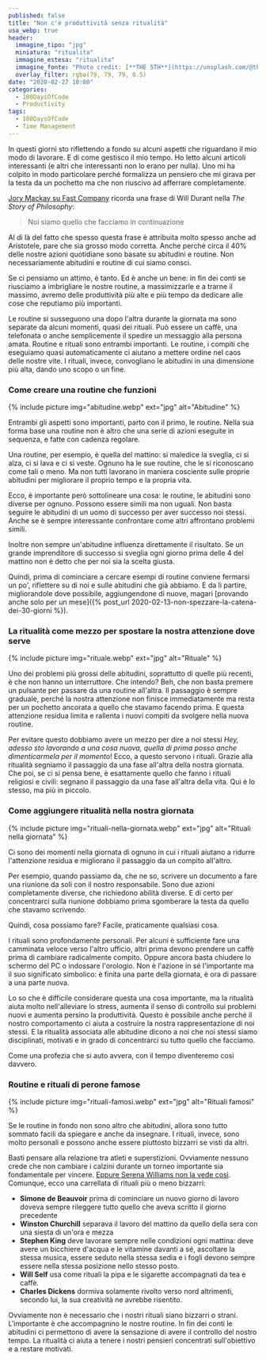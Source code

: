 ```yaml
---
published: false
title: "Non c'è produttività senza ritualità"
usa_webp: true
header:
  immagine_tipo: "jpg"
  miniatura: "ritualita"
  immagine_estesa: "ritualita"
  immagine_fonte: "Photo credit: [**THE 5TH**](https://unsplash.com/@the5th)"
  overlay_filter: rgba(79, 79, 79, 0.5)
date: "2020-02-27 10:00"
categories:
  - 100DaysOfCode
  - Productivity
tags:
  - 100DaysOfCode
  - Time Management
---
```


In questi giorni sto riflettendo a fondo su alcuni aspetti che riguardano il mio modo di lavorare. E di come gestisco il mio tempo. Ho letto alcuni articoli interessanti (e altri che interessanti non lo erano per nulla). Uno mi ha colpito in modo particolare perché formalizza un pensiero che mi girava per la testa da un pochetto ma che non riuscivo ad afferrare completamente.

[Jory Mackay su Fast Company](https://www.fastcompany.com/90293936/benefits-of-daily-routines-and-rituals) ricorda una frase di Will Durant nella _The Story of Philosophy_:

> Noi siamo quello che facciamo in continuazione

Al di là del fatto che spesso questa frase è attribuita molto spesso anche ad Aristotele, pare che sia grosso modo corretta. Anche perché circa il 40% delle nostre azioni quotidiane sono basate su abitudini e routine. Non necessariamente abitudini e routine di cui siamo consci.

Se ci pensiamo un attimo, è tanto. Ed è anche un bene: in fin dei conti se riusciamo a imbrigliare le nostre routine, a massimizzarle e a trarne il massimo, avremo delle produttività più alte e più tempo da dedicare alle cose che reputiamo più importanti.

Le routine si susseguono una dopo l'altra durante la giornata ma sono separate da alcuni momenti, quasi dei rituali. Può essere un caffè, una telefonata o anche semplicemente il spedire un messaggio alla persona amata. Routine e rituali sono entrambi importanti. Le routine, i compiti che eseguiamo quasi automaticamente ci aiutano a mettere ordine nel caos delle nostre vite. I rituali, invece, convogliano le abitudini in una dimensione più alta, dando uno scopo o un fine.

### Come creare una routine che funzioni

{% include picture img="abitudine.webp" ext="jpg" alt="Abitudine" %}

Entrambi gli aspetti sono importanti, parto con il primo, le routine. Nella sua forma base una routine non è altro che una serie di azioni eseguite in sequenza, e fatte con cadenza regolare.

Una routine, per esempio, è quella del mattino: si maledice la sveglia, ci si alza, ci si lava e ci si veste. Ognuno ha le sue routine, che le si riconoscano come tali o meno. Ma non tutti lavorano in maniera cosciente sulle proprie abitudini per migliorare il proprio tempo e la propria vita.

Ecco, è importante però sottolineare una cosa: le routine, le abitudini sono diverse per ognuno. Possono essere simili ma non uguali. Non basta seguire le abitudini di un uomo di successo per aver successo noi stessi. Anche se è sempre interessante confrontare come altri affrontano problemi simili.

Inoltre non sempre un'abitudine influenza direttamente il risultato. Se un grande imprenditore di successo si sveglia ogni giorno prima delle 4 del mattino non è detto che per noi sia la scelta giusta.

Quindi, prima di cominciare a cercare esempi di routine conviene fermarsi un po', riflettere su di noi e sulle abitudini che già abbiamo. E da lì partire, migliorandole dove possibile, aggiungendone di nuove, magari [provando anche solo per un mese]({% post_url 2020-02-13-non-spezzare-la-catena-dei-30-giorni %}).

### La ritualità come mezzo per spostare la nostra attenzione dove serve

{% include picture img="rituale.webp" ext="jpg" alt="Rituale" %}

Uno dei problemi più grossi delle abitudini, soprattutto di quelle più recenti, è che non hanno un interruttore. Che intendo? Beh, che non basta premere un pulsante per passare da una routine all'altra. Il passaggio è sempre graduale, perché la nostra attenzione non finisce immediatamente ma resta per un pochetto ancorata a quello che stavamo facendo prima. E questa attenzione residua limita e rallenta i nuovi compiti da svolgere nella nuova routine.

Per evitare questo dobbiamo avere un mezzo per dire a noi stessi _Hey, adesso sto lavorando a una cosa nuova, quella di prima posso anche dimenticarmela per il momento_! Ecco, a questo servono i rituali. Grazie alla ritualità segniamo il passaggio da una fase all'altra della nostra giornata. Che poi, se ci si pensa bene, è esattamente quello che fanno i rituali religiosi e civili: segnano il passaggio da una fase all'altra della vita. Qui è lo stesso, ma più in piccolo.

### Come aggiungere ritualità nella nostra giornata

{% include picture img="rituali-nella-giornata.webp" ext="jpg" alt="Rituali nella giornata" %}

Ci sono dei momenti nella giornata di ognuno in cui i rituali aiutano a ridurre l'attenzione residua e migliorano il passaggio da un compito all'altro.

Per esempio, quando passiamo da, che ne so, scrivere un documento a fare una riunione da soli con il nostro responsabile. Sono due azioni completamente diverse, che richiedono abilità diverse. E di certo per concentrarci sulla riunione dobbiamo prima sgomberare la testa da quello che stavamo scrivendo.

Quindi, cosa possiamo fare? Facile, praticamente qualsiasi cosa.

I rituali sono profondamente personali. Per alcuni è sufficiente fare una camminata veloce verso l'altro ufficio, altri prima devono prendere un caffè prima di cambiare radicalmente compito. Oppure ancora basta chiudere lo schermo del PC o indossare l'orologio. Non è l'azione in sé l'importante ma il suo significato simbolico: è finita una parte della giornata, è ora di passare a una parte nuova.

Lo so che è difficile considerare questa una cosa importante, ma la ritualità aiuta molto nell'alleviare lo stress, aumenta il senso di controllo sui problemi nuovi e aumenta persino la produttività. Questo è possibile anche perché il nostro comportamento ci aiuta a costruire la nostra rappresentazione di noi stessi. E la ritualità associata alle abitudine dicono a noi che noi stessi siamo disciplinati, motivati e in grado di concentrarci su tutto quello che facciamo.

Come una profezia che si auto avvera, con il tempo diventeremo così davvero.

### Routine e rituali di perone famose

{% include picture img="rituali-famosi.webp" ext="jpg" alt="Rituali famosi" %}

Se le routine in fondo non sono altro che abitudini, allora sono tutto sommato facili da spiegare e anche da insegnare. I rituali, invece, sono molto personali e possono anche essere piuttosto bizzarri se visti da altri.

Basti pensare alla relazione tra atleti e superstizioni. Ovviamente nessuno crede che non cambiare i calzini durante un torneo importante sia fondamentale per vincere. [Eppure Serena Williams non la vede così](https://www.businessinsider.com.au/the-strangest-pre-game-rituals-2011-8?r=US&IR=T#29-serena-williams-will-not-change-her-socks-once-during-a-tournament-2). Comunque, ecco una carrellata di rituali più o meno bizzarri:

* **Simone de Beauvoir** prima di cominciare un nuovo giorno di lavoro doveva sempre rileggere tutto quello che aveva scritto il giorno precedente
* **Winston Churchill** separava il lavoro del mattino da quello della sera con una siesta di un'ora e mezza
* **Stephen King** deve lavorare sempre nelle condizioni ogni mattina: deve avere un bicchiere d'acqua e le vitamine davanti a sé, ascoltare la stessa musica, essere seduto nella stessa sedia e i fogli devono sempre essere nella stessa posizione nello stesso posto.
* **Will Self** usa come rituali la pipa e le sigarette accompagnati da tea e caffè.
* **Charles Dickens** dormiva solamente rivolto verso nord altrimenti, secondo lui, la sua creatività ne avrebbe risentito.

Ovviamente non è necessario che i nostri rituali siano bizzarri o strani. L'importante è che accompagnino le nostre routine. In fin dei conti le abitudini ci permettono di avere la sensazione di avere il controllo del nostro tempo. La ritualità ci aiuta a tenere i nostri pensieri concentrati sull'obiettivo e a restare motivati.
